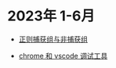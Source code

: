 # 2023年 1-6月
* [正则捕获组与非捕获组](../regular/regular.html#捕获组与非捕获组)

* [chrome 和 vscode 调试工具](../tool/debugger.html)